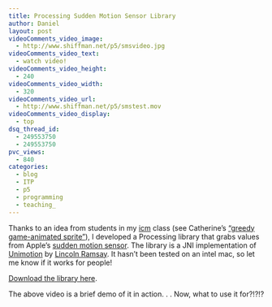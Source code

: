 ```yaml
---
title: Processing Sudden Motion Sensor Library
author: Daniel
layout: post
videoComments_video_image:
  - http://www.shiffman.net/p5/smsvideo.jpg
videoComments_video_text:
  - watch video!
videoComments_video_height:
  - 240
videoComments_video_width:
  - 320
videoComments_video_url:
  - http://www.shiffman.net/p5/smstest.mov
videoComments_video_display:
  - top
dsq_thread_id:
  - 249553750
  - 249553750
pvc_views:
  - 840
categories:
  - blog
  - ITP
  - p5
  - programming
  - teaching_
---
```

<p>Thanks to an idea from students in my <a href="http://www.shiffman.net/teaching/icm">icm</a> class (see Catherine&#8217;s <a href="http://www.nothinghill.net/itp_blog/?p=16">&#8220;greedy game-animated sprite&#8221;</a>), I developed a Processing library that grabs values from Apple&#8217;s <a href="http://docs.info.apple.com/article.html?artnum=300781">sudden motion sensor</a>.  The library is a JNI implementation of <a href="http://members.optusnet.com.au/lbramsay/programs/unimotion.html">Unimotion</a> by <a href="http://members.optusnet.com.au/a1291762/">Lincoln Ramsay</a>.  It hasn&#8217;t been tested on an intel mac, so let me know if it works for people!</p>
<p><a href="http://www.shiffman.net/p5/sms">Download the library here</a>.</p>
<p>The above video is a brief demo of it in action. . . Now, what to use it for?!?!?</p>
